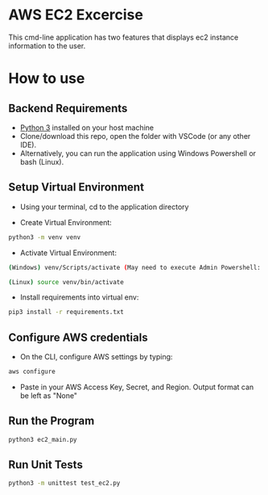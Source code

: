 # AWS EC2 Excercise

This cmd-line application has two features that displays ec2 instance information to the user.

# How to use
## Backend Requirements

* [Python 3](https://www.python.org/downloads/) installed on your host machine
* Clone/download this repo, open the folder with VSCode (or any other IDE). 
* Alternatively, you can run the application using Windows Powershell or bash (Linux).

## Setup Virtual Environment

* Using your terminal, cd to the application directory

* Create Virtual Environment:
```bash
python3 -m venv venv
```

* Activate Virtual Environment:
```bash
(Windows) venv/Scripts/activate (May need to execute Admin Powershell: Set-ExecutionPolicy RemoteSigned)
```
```bash
(Linux) source venv/bin/activate
```

* Install requirements into virtual env:
```bash
pip3 install -r requirements.txt
```

## Configure AWS credentials

* On the CLI, configure AWS settings by typing:
```bash
aws configure
```
* Paste in your AWS Access Key, Secret, and Region. Output format can be left as "None"

## Run the Program

```bash
python3 ec2_main.py
```

## Run Unit Tests
```bash
python3 -m unittest test_ec2.py
```

